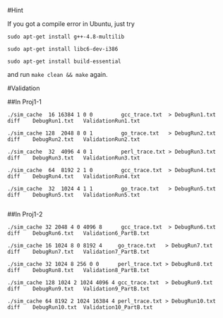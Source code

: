 #Hint

If you got a compile error in Ubuntu, just try

`sudo apt-get install g++-4.8-multilib`

`sudo apt-get install libc6-dev-i386`

`sudo apt-get install build-essential`

and run `make clean && make` again.

#Validation

##In Proj1-1
```
./sim_cache  16 16384 1 0 0 		gcc_trace.txt  > DebugRun1.txt
diff 	DebugRun1.txt 	ValidationRun1.txt
    
./sim_cache 128  2048 8 0 1 		go_trace.txt   > DebugRun2.txt
diff 	DebugRun2.txt 	ValidationRun2.txt
    
./sim_cache  32  4096 4 0 1 		perl_trace.txt > DebugRun3.txt
diff 	DebugRun3.txt 	ValidationRun3.txt
    
./sim_cache  64  8192 2 1 0 		gcc_trace.txt  > DebugRun4.txt
diff 	DebugRun4.txt 	ValidationRun4.txt
    
./sim_cache  32  1024 4 1 1 		go_trace.txt   > DebugRun5.txt
diff 	DebugRun5.txt 	ValidationRun5.txt
    
```

##In Proj1-2
```
./sim_cache 32 2048 4 0 4096 8		gcc_trace.txt  > DebugRun6.txt
diff 	DebugRun6.txt  	Validation6_PartB.txt
    
./sim_cache 16 1024 8 0 8192 4     go_trace.txt   > DebugRun7.txt
diff 	DebugRun7.txt  	Validation7_PartB.txt
    
./sim_cache 32 1024 8 256 0 0      perl_trace.txt > DebugRun8.txt
diff 	DebugRun8.txt  	Validation8_PartB.txt
    
./sim_cache 128 1024 2 1024 4096 4 gcc_trace.txt  > DebugRun9.txt
diff 	DebugRun9.txt  	Validation9_PartB.txt
    
./sim_cache 64 8192 2 1024 16384 4 perl_trace.txt > DebugRun10.txt
diff 	DebugRun10.txt 	Validation10_PartB.txt
    
```